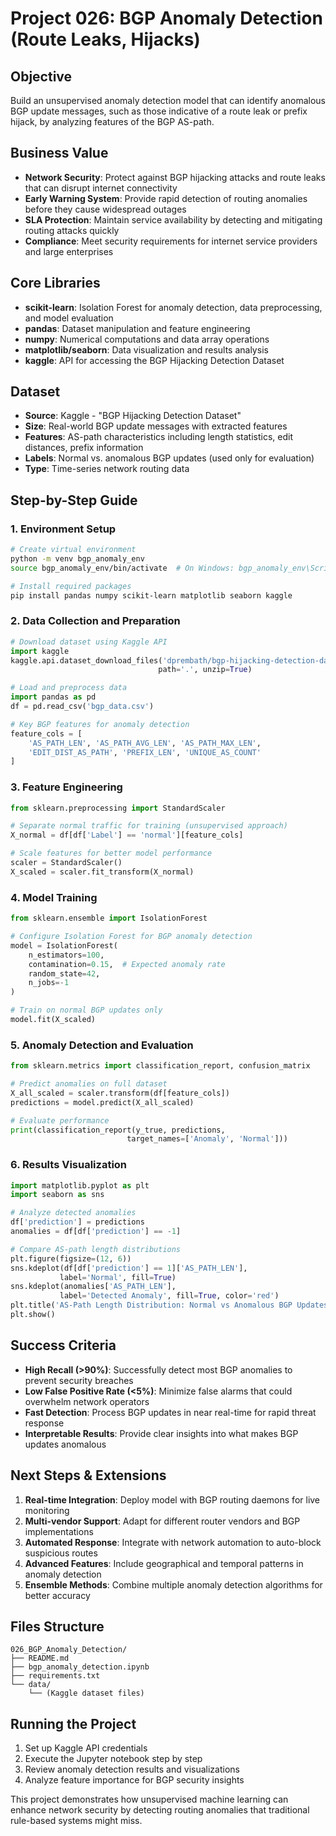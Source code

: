 # Project 026: BGP Anomaly Detection (Route Leaks, Hijacks)

## Objective
Build an unsupervised anomaly detection model that can identify anomalous BGP update messages, such as those indicative of a route leak or prefix hijack, by analyzing features of the BGP AS-path.

## Business Value
- **Network Security**: Protect against BGP hijacking attacks and route leaks that can disrupt internet connectivity
- **Early Warning System**: Provide rapid detection of routing anomalies before they cause widespread outages
- **SLA Protection**: Maintain service availability by detecting and mitigating routing attacks quickly
- **Compliance**: Meet security requirements for internet service providers and large enterprises

## Core Libraries
- **scikit-learn**: Isolation Forest for anomaly detection, data preprocessing, and model evaluation
- **pandas**: Dataset manipulation and feature engineering 
- **numpy**: Numerical computations and data array operations
- **matplotlib/seaborn**: Data visualization and results analysis
- **kaggle**: API for accessing the BGP Hijacking Detection Dataset

## Dataset
- **Source**: Kaggle - "BGP Hijacking Detection Dataset"
- **Size**: Real-world BGP update messages with extracted features
- **Features**: AS-path characteristics including length statistics, edit distances, prefix information
- **Labels**: Normal vs. anomalous BGP updates (used only for evaluation)
- **Type**: Time-series network routing data

## Step-by-Step Guide

### 1. Environment Setup
```bash
# Create virtual environment
python -m venv bgp_anomaly_env
source bgp_anomaly_env/bin/activate  # On Windows: bgp_anomaly_env\Scripts\activate

# Install required packages
pip install pandas numpy scikit-learn matplotlib seaborn kaggle
```

### 2. Data Collection and Preparation
```python
# Download dataset using Kaggle API
import kaggle
kaggle.api.dataset_download_files('dprembath/bgp-hijacking-detection-dataset', 
                                 path='.', unzip=True)

# Load and preprocess data
import pandas as pd
df = pd.read_csv('bgp_data.csv')

# Key BGP features for anomaly detection
feature_cols = [
    'AS_PATH_LEN', 'AS_PATH_AVG_LEN', 'AS_PATH_MAX_LEN', 
    'EDIT_DIST_AS_PATH', 'PREFIX_LEN', 'UNIQUE_AS_COUNT'
]
```

### 3. Feature Engineering
```python
from sklearn.preprocessing import StandardScaler

# Separate normal traffic for training (unsupervised approach)
X_normal = df[df['Label'] == 'normal'][feature_cols]

# Scale features for better model performance  
scaler = StandardScaler()
X_scaled = scaler.fit_transform(X_normal)
```

### 4. Model Training
```python
from sklearn.ensemble import IsolationForest

# Configure Isolation Forest for BGP anomaly detection
model = IsolationForest(
    n_estimators=100,
    contamination=0.15,  # Expected anomaly rate
    random_state=42,
    n_jobs=-1
)

# Train on normal BGP updates only
model.fit(X_scaled)
```

### 5. Anomaly Detection and Evaluation
```python
from sklearn.metrics import classification_report, confusion_matrix

# Predict anomalies on full dataset
X_all_scaled = scaler.transform(df[feature_cols])
predictions = model.predict(X_all_scaled)

# Evaluate performance
print(classification_report(y_true, predictions, 
                          target_names=['Anomaly', 'Normal']))
```

### 6. Results Visualization
```python
import matplotlib.pyplot as plt
import seaborn as sns

# Analyze detected anomalies
df['prediction'] = predictions
anomalies = df[df['prediction'] == -1]

# Compare AS-path length distributions
plt.figure(figsize=(12, 6))
sns.kdeplot(df[df['prediction'] == 1]['AS_PATH_LEN'], 
           label='Normal', fill=True)
sns.kdeplot(anomalies['AS_PATH_LEN'], 
           label='Detected Anomaly', fill=True, color='red')
plt.title('AS-Path Length Distribution: Normal vs Anomalous BGP Updates')
plt.show()
```

## Success Criteria
- **High Recall (>90%)**: Successfully detect most BGP anomalies to prevent security breaches
- **Low False Positive Rate (<5%)**: Minimize false alarms that could overwhelm network operators
- **Fast Detection**: Process BGP updates in near real-time for rapid threat response
- **Interpretable Results**: Provide clear insights into what makes BGP updates anomalous

## Next Steps & Extensions
1. **Real-time Integration**: Deploy model with BGP routing daemons for live monitoring
2. **Multi-vendor Support**: Adapt for different router vendors and BGP implementations
3. **Automated Response**: Integrate with network automation to auto-block suspicious routes
4. **Advanced Features**: Include geographical and temporal patterns in anomaly detection
5. **Ensemble Methods**: Combine multiple anomaly detection algorithms for better accuracy

## Files Structure
```
026_BGP_Anomaly_Detection/
├── README.md
├── bgp_anomaly_detection.ipynb
├── requirements.txt
└── data/
    └── (Kaggle dataset files)
```

## Running the Project
1. Set up Kaggle API credentials
2. Execute the Jupyter notebook step by step
3. Review anomaly detection results and visualizations
4. Analyze feature importance for BGP security insights

This project demonstrates how unsupervised machine learning can enhance network security by detecting routing anomalies that traditional rule-based systems might miss.